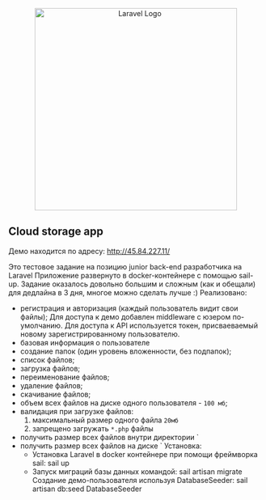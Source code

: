 <p align="center"><a href="https://laravel.com" target="_blank"><img src="https://raw.githubusercontent.com/laravel/art/master/logo-lockup/5%20SVG/2%20CMYK/1%20Full%20Color/laravel-logolockup-cmyk-red.svg" width="400" alt="Laravel Logo"></a></p>


## Cloud storage app
Демо находится по адресу:
http://45.84.227.11/

Это тестовое задание на позицию junior back-end разработчика на Laravel
Приложение развернуто в docker-контейнере с помощью sail-up.
Задание оказалось довольно большим и сложным (как и обещали) для дедлайна в 3 дня, многое можно сделать лучше :)
Реализовано:
- регистрация и авторизация (каждый пользователь видит свои файлы);
  Для доступа к демо добавлен middleware с юзером по-умолчанию.
  Для доступа к API используется токен, присваеваемый новому зарегистрированному пользователю.
- базовая информация о пользователе
- создание папок (один уровень вложенности, без подпапок);
- список файлов;
- загрузка файлов;
- переименование файлов;
- удаление файлов;
- скачивание файлов;
- объем всех файлов на диске одного пользователя - `100 мб`;
- валидация при загрузке файлов:
    1. максимальный размер одного файла `20мб`
    2. запрещено загружать `*.php` файлы
- получить размер всех файлов внутри директории `
- получить размер всех файлов на диске `
Установка:
  - Установка Laravel в docker контейнере при помощи фреймворка sail:
    sail up
  - Запуск миграций базы данных командой:
    sail artisan migrate
  Создание демо-пользователя используя DatabaseSeeder:
    sail artisan db:seed DatabaseSeeder

